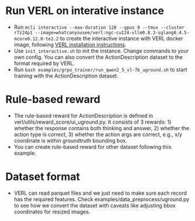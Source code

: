 # Run VERL on interative instance
- Run `mcli interactive --max-duration 120 --gpus 8 --tmux --cluster r7z24p1 --image=whatcanyousee/verl:ngc-cu124-vllm0.8.3-sglang0.4.5-mcore0.12.0-te2.2` to create the interactive instance with VERL docker image, following [VERL installation instructions](https://verl.readthedocs.io/en/latest/start/install.html#install-from-docker-image).
- Use `init_interactive.sh` to init the instance. Change commands to your own config. You can also convert the ActionDescription dataset to the format required by VERL.
- Run `bash examples/grpo_trainer/run_qwen2_5_vl-7b_uground.sh` to start training with the ActionDescription dataset.

# Rule-based reward
- The rule-based reward for ActionDescription is defined in verl/utils/reward_score/ui_uground.py. It consists of 3 rewards: 1) whether the response contains both thinking and answer, 2) whether the action type is correct, 3) whether the action args are correct, e.g., x/y coordinate is within groundtruth bounding box.
- You can create rule-based reward for other dataset following this example.

# Dataset format
- VERL can read parquet files and we just need to make sure each record has the required features. Check examples/data_preprocess/uground.py to see how we convert the dataset with caveats like adjusting bbox coordinates for resized images.